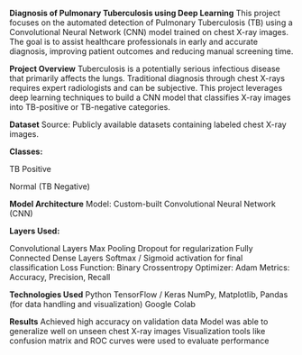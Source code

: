 **Diagnosis of Pulmonary Tuberculosis using Deep Learning**
This project focuses on the automated detection of Pulmonary Tuberculosis (TB) using a Convolutional Neural Network (CNN) model trained on chest X-ray images. The goal is to assist healthcare professionals in early and accurate diagnosis, improving patient outcomes and reducing manual screening time.

**Project Overview**
Tuberculosis is a potentially serious infectious disease that primarily affects the lungs. Traditional diagnosis through chest X-rays requires expert radiologists and can be subjective. This project leverages deep learning techniques to build a CNN model that classifies X-ray images into TB-positive or TB-negative categories.

**Dataset**
Source: Publicly available datasets containing labeled chest X-ray images.

**Classes:**

TB Positive

Normal (TB Negative)

**Model Architecture**
Model: Custom-built Convolutional Neural Network (CNN)

**Layers Used:**

Convolutional Layers
Max Pooling
Dropout for regularization
Fully Connected Dense Layers
Softmax / Sigmoid activation for final classification
Loss Function: Binary Crossentropy
Optimizer: Adam
Metrics: Accuracy, Precision, Recall

**Technologies Used**
Python
TensorFlow / Keras
NumPy, Matplotlib, Pandas (for data handling and visualization)
 Google Colab

 **Results**
Achieved high accuracy on validation data
Model was able to generalize well on unseen chest X-ray images
Visualization tools like confusion matrix and ROC curves were used to evaluate performance
